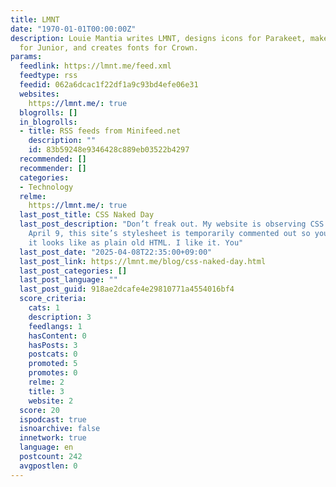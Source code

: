 ```yaml
---
title: LMNT
date: "1970-01-01T00:00:00Z"
description: Louie Mantia writes LMNT, designs icons for Parakeet, makes playing cards
  for Junior, and creates fonts for Crown.
params:
  feedlink: https://lmnt.me/feed.xml
  feedtype: rss
  feedid: 062a6dcac1f22df1a9c93bd4efe06e31
  websites:
    https://lmnt.me/: true
  blogrolls: []
  in_blogrolls:
  - title: RSS feeds from Minifeed.net
    description: ""
    id: 83b59248e9346428c889eb03522b4297
  recommended: []
  recommender: []
  categories:
  - Technology
  relme:
    https://lmnt.me/: true
  last_post_title: CSS Naked Day
  last_post_description: "Don’t freak out. My website is observing CSS Naked Day.\n\t\t\tFor
    April 9, this site’s stylesheet is temporarily commented out so you can see what
    it looks like as plain old HTML. I like it. You"
  last_post_date: "2025-04-08T22:35:00+09:00"
  last_post_link: https://lmnt.me/blog/css-naked-day.html
  last_post_categories: []
  last_post_language: ""
  last_post_guid: 918ae2dcafe4e29810771a4554016bf4
  score_criteria:
    cats: 1
    description: 3
    feedlangs: 1
    hasContent: 0
    hasPosts: 3
    postcats: 0
    promoted: 5
    promotes: 0
    relme: 2
    title: 3
    website: 2
  score: 20
  ispodcast: true
  isnoarchive: false
  innetwork: true
  language: en
  postcount: 242
  avgpostlen: 0
---
```

